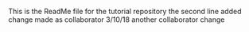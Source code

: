 This is the ReadMe file for the tutorial repository
the second line added
change made as collaborator
3/10/18 another collaborator change
